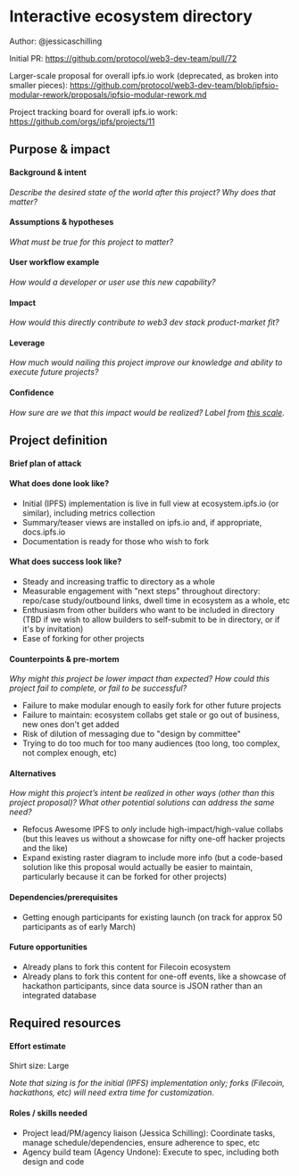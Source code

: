 # Interactive ecosystem directory

Author: @jessicaschilling

Initial PR: https://github.com/protocol/web3-dev-team/pull/72 

Larger-scale proposal for overall ipfs.io work (deprecated, as broken into smaller pieces): https://github.com/protocol/web3-dev-team/blob/ipfsio-modular-rework/proposals/ipfsio-modular-rework.md

Project tracking board for overall ipfs.io work: https://github.com/orgs/ipfs/projects/11

<!--
This template is for a proposal/brief/pitch for a significant project to be undertaken by a Web3 Dev project team.
The goal of project proposals is to help us decide which work to take on, which things are more valuable than other things.
-->
<!--
A proposal should contain enough detail for others to understand how this project contributes to our team’s mission of product-market fit
for our unified stack of protocols, what is included in scope of the project, where to get started if a project team were to take this on,
and any other information relevant for prioritizing this project against others.
It does not need to describe the work in much detail. Most technical design and planning would take place after a proposal is adopted.
Good project scope aims for ~3-5 engineers for 1-3 months (though feel free to suggest larger-scoped projects anyway). 
Projects do not include regular day-to-day maintenance and improvement work, e.g. on testing, tooling, validation, code clarity, refactors for future capability, etc.
-->
<!--
For ease of discussion in PRs, consider breaking lines after every sentence or long phrase.
-->

## Purpose &amp; impact 
#### Background &amp; intent
_Describe the desired state of the world after this project? Why does that matter?_
<!--
Outline the status quo, including any relevant context on the problem you’re seeing that this project should solve. Wherever possible, include pains or problems that you’ve seen users experience to help motivate why solving this problem works towards top-line objectives. 
-->

#### Assumptions &amp; hypotheses
_What must be true for this project to matter?_
<!--(bullet list)-->

#### User workflow example
_How would a developer or user use this new capability?_
<!--(short paragraph)-->

#### Impact
_How would this directly contribute to web3 dev stack product-market fit?_

<!--
Explain how this addresses known challenges or opportunities.
What awesome potential impact/outcomes/results will we see if we nail this project?
-->

#### Leverage
_How much would nailing this project improve our knowledge and ability to execute future projects?_

<!--
Explain the opportunity or leverage point for our subsequent velocity/impact (e.g. by speeding up development, enabling more contributors, etc)
-->

#### Confidence
_How sure are we that this impact would be realized? Label from [this scale](https://medium.com/@nimay/inside-product-introduction-to-feature-priority-using-ice-impact-confidence-ease-and-gist-5180434e5b15)_.

<!--Explain why this rating-->


## Project definition
#### Brief plan of attack

<!--Briefly describe the milestones/steps/work needed for this project-->

#### What does done look like?
- Initial (IPFS) implementation is live in full view at ecosystem.ipfs.io (or similar), including metrics collection
- Summary/teaser views are installed on ipfs.io and, if appropriate, docs.ipfs.io
- Documentation is ready for those who wish to fork

####  What does success look like?
- Steady and increasing traffic to directory as a whole
- Measurable engagement with "next steps" throughout directory: repo/case study/outbound links, dwell time in ecosystem as a whole, etc
- Enthusiasm from other builders who want to be included in directory (TBD if we wish to allow builders to self-submit to be in directory, or if it's by invitation)
- Ease of forking for other projects

#### Counterpoints &amp; pre-mortem
_Why might this project be lower impact than expected? How could this project fail to complete, or fail to be successful?_

- Failure to make modular enough to easily fork for other future projects
- Failure to maintain: ecosystem collabs get stale or go out of business, new ones don't get added
- Risk of dilution of messaging due to "design by committee"
- Trying to do too much for too many audiences (too long, too complex, not complex enough, etc)

#### Alternatives
_How might this project’s intent be realized in other ways (other than this project proposal)? What other potential solutions can address the same need?_

- Refocus Awesome IPFS to _only_ include high-impact/high-value collabs (but this leaves us without a showcase for nifty one-off hacker projects and the like)
- Expand existing raster diagram to include more info (but a code-based solution like this proposal would actually be easier to maintain, particularly because it can be forked for other projects)

#### Dependencies/prerequisites
- Getting enough participants for existing launch (on track for approx 50 participants as of early March)

#### Future opportunities
- Already plans to fork this content for Filecoin ecosystem
- Already plans to fork this content for one-off events, like a showcase of hackathon participants, since data source is JSON rather than an integrated database

## Required resources

#### Effort estimate
Shirt size: Large

_Note that sizing is for the initial (IPFS) implementation only; forks (Filecoin, hackathons, etc) will need extra time for customization._

#### Roles / skills needed
- Project lead/PM/agency liaison (Jessica Schilling): Coordinate tasks, manage schedule/dependencies, ensure adherence to spec, etc
- Agency build team (Agency Undone): Execute to spec, including both design and code
